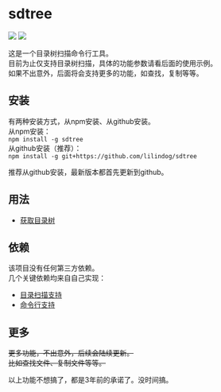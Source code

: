 # sdtree

<img src="https://img.shields.io/badge/platform-linux%20mac%20windows-green"/>
<img src="https://img.shields.io/badge/version-2.1.1-green"/>

这是一个目录树扫描命令行工具。   
目前为止仅支持目录树扫描，具体的功能参数请看后面的使用示例。   
如果不出意外，后面将会支持更多的功能，如查找，复制等等。 

## 安装
有两种安装方式，从npm安装、从github安装。   
从npm安装：    
```npm install -g sdtree```   
从github安装（推荐）：   
```npm install -g git+https://github.com/lilindog/sdtree```

推荐从github安装，最新版本都首先更新到github。

## 用法
* [获取目录树](./doc/default.md)

## 依赖
该项目没有任何第三方依赖。   
几个关键依赖均来自自己实现：   
* [目录扫描支持](https://github.com/lilindog/filehelper)   
* [命令行支持](https://github.com/lilindog/cmdhelper)

## 更多
~~更多功能，不出意外，后续会陆续更新。~~   
~~比如查找文件、复制文件等等。~~

以上功能不想搞了，都是3年前的承诺了。没时间搞。

